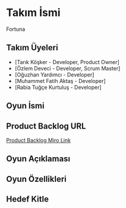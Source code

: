 
# Takım İsmi

Fortuna

## Takım Üyeleri

* [Tarık Köşker - Developer, Product Owner]
* [Özlem Deveci - Developer, Scrum Master] 
* [Oğuzhan Yardımcı - Developer]
* [Muhammet Fatih Aktaş - Developer] 
* [Rabia Tuğçe Kurtuluş - Developer]

## Oyun İsmi

## Product Backlog URL

[Product Backlog Miro Link](https://miro.com/app/board/uXjVK58JTRI=/?moveToWidget=3458764594039640653&cot=14)

## Oyun Açıklaması

## Oyun Özellikleri

## Hedef Kitle

